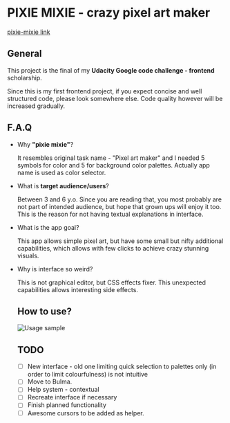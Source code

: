 # PIXIE MIXIE - crazy pixel art maker

[pixie-mixie link](https://vladimirov1.github.io/pixie-mixie/)

## General

This project is the final of my **Udacity Google code challenge - frontend** scholarship.

Since this is my first frontend project, if you expect concise and well structured code, please look somewhere else. Code quality however will be increased gradually.

## F.A.Q

- Why **"pixie mixie"**?

  It resembles original task name - "Pixel art maker" and I needed 5 symbols for color and 5 for background color palettes. Actually app name is used as color selector.

- What is **target audience/users**?

  Between 3 and 6 y.o. Since you are reading that, you most probably are not part of intended audience, but hope that grown ups will enjoy it too. This is the reason for not having textual explanations in interface.

- What is the app goal?

  This app allows simple pixel art, but have some small but nifty additional capabilities, which allows with few clicks to achieve crazy stunning  visuals.

- Why is interface so weird?

  This is not graphical editor, but CSS effects fixer. This unexpected capabilities allows interesting side effects. 

  ## How to use?

  ![Usage sample](/UsageSample.gif)

  ## TODO

  - [ ] New interface - old one limiting quick selection to palettes only (in order to limit colourfulness) is not intuitive
  - [ ] Move to Bulma.
  - [ ] Help system - contextual
  - [ ] Recreate interface if necessary
  - [ ] Finish planned functionality
  - [ ] Awesome cursors to be added as helper.
  ​